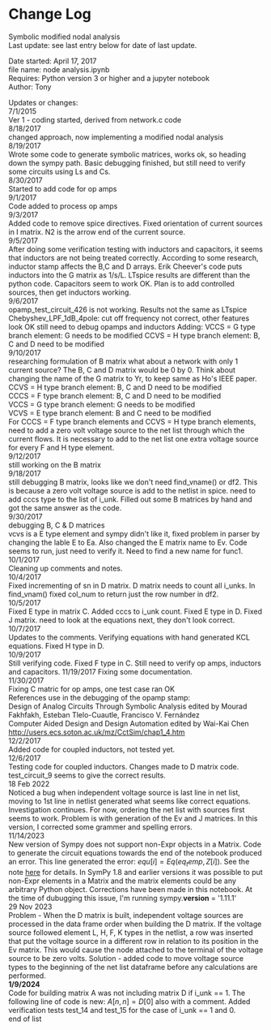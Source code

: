 # Change Log
Symbolic modified nodal analysis  
Last update: see last entry below for date of last update.

Date started: April 17, 2017  
file name: node analysis.ipynb  
Requires: Python version 3 or higher and a jupyter notebook  
Author: Tony  

Updates or changes:  
7/1/2015  
Ver 1 - coding started, derived from network.c code  
8/18/2017  
changed approach, now implementing a modified nodal analysis  
8/19/2017  
Wrote some code to generate symbolic matrices, works ok, so heading down the sympy path. Basic debugging finished, but still need to verify some circuits using Ls and Cs.  
8/30/2017  
Started to add code for op amps  
9/1/2017  
Code added to process op amps  
9/3/2017  
Added code to remove spice directives. Fixed orientation of current sources in I matrix. N2 is the arrow end of the current source.  
9/5/2017  
After doing some verification testing with inductors and capacitors, it seems that inductors are not being treated correctly.  According to some research, inductor stamp affects the B,C and D arrays.  Erik Cheever's code puts inductors into the G matrix as 1/s/L.  LTspice  results are different than the python code.  Capacitors seem to work OK. Plan is to add controlled sources, then get inductors working.  
9/6/2017  
opamp_test_circuit_426 is not working.  Results not the same as LTspice Chebyshev_LPF_1dB_4pole: cut off frequency not correct, other features look OK still need to debug opamps and inductors Adding: VCCS = G type branch element: G needs to be modified CCVS = H type branch element: B, C and D need to be modified  
9/10/2017  
researching formulation of B matrix what about a network with only 1 current source?  The B, C and D matrix would be 0 by 0. Think about changing the name of the G matrix to Yr, to keep same as Ho's IEEE paper.  
CCVS = H type branch element: B, C and D need to be modified  
CCCS = F type branch element: B, C and D need to be modified  
VCCS = G type branch element: G needs to be modified  
VCVS = E type branch element: B and C need to be modified  
For CCCS = F type branch elements and CCVS = H type branch elements, need to add a zero volt voltage source to the net list through which the current flows.  It is necessary to add to the net list one extra voltage source for every F and H type element.  
9/12/2017  
still working on the B matrix  
9/18/2017  
still debugging B matrix, looks like we don't need find_vname() or df2.  This is because a zero volt voltage source is add to the netlist in spice. need to add cccs type to the list of i_unk. Filled out some B matrices by hand and got the same answer as the code.  
9/30/2017  
debugging B, C & D matrices  
vcvs is a E type element and sympy didn't like it, fixed problem in parser by changing the lable E to Ea.  Also changed the E matrix name to Ev.  Code seems to run, just need to verify it.  Need to find a new name for func1.  
10/1/2017  
Cleaning up comments and notes.  
10/4/2017  
Fixed incrementing of sn in D matrix.  D matrix needs to count all i_unks.  In find_vnam() fixed col_num to return just the row number in df2.  
10/5/2017  
Fixed E type in matrix C.  Added cccs to i_unk count.  Fixed E type in D.  Fixed J matrix. need to look at the equations next, they don't look correct.  
10/7/2017  
Updates to the comments. Verifying equations with hand generated KCL equations.  Fixed H type in D.  
10/9/2017  
Still verifying code.  Fixed F type in C.  Still need to verify op amps, inductors and capacitors.
11/19/2017
Fixing some documentation.  
11/30/2017  
Fixing C matric for op amps, one test case ran OK  
References use in the debugging of the opamp stamp:  
Design of Analog Circuits Through Symbolic Analysis edited by Mourad Fakhfakh, Esteban Tlelo-Cuautle, Francisco V. Fernández  
Computer Aided Design and Design Automation edited by Wai-Kai Chen  
http://users.ecs.soton.ac.uk/mz/CctSim/chap1_4.htm  
12/2/2017  
Added code for coupled inductors, not tested yet.  
12/6/2017  
Testing code for coupled inductors. Changes made to D matrix code. test_circuit_9 seems to give the correct results.  
18 Feb 2022  
Noticed a bug when independent voltage source is last line in net list, moving to 1st line in netlist generated what seems like correct equations.  Investigation continues.  For now, ordering the net list with sources first seems to work. Problem is with generation of the Ev and J matrices. In this version, I corrected some grammer and spelling errors.  
11/14/2023  
New version of Sympy does not support non-Expr objects in a Matrix. Code to generate the circuit equations towards the end of the notebook produced an error. This line generated the error:  $equ[i] = Eq(eq_temp,Z[i])$. See the note [here](https://docs.sympy.org/latest/explanation/active-deprecations.html#deprecated-non-expr-in-matrix) for details. In SymPy 1.8 and earlier versions it was possible to put non-Expr elements in a Matrix and the matrix elements could be any arbitrary Python object. Corrections have been made in this notebook. At the time of dubugging this issue, I'm running sympy.__version__  = '1.11.1'  
29 Nov 2023  
Problem - When the D matrix is built, independent voltage sources are processed in the data frame order when building the D matrix. If the voltage source followed element L, H, F, K types in the netlist, a row was inserted that put the voltage source in a different row in relation to its position in the Ev matrix. This would cause the node attached to the terminal of the voltage source to be zero volts.
Solution - added code to move voltage source types to the beginning of the net list dataframe before any calculations are performed.  
**1/9/2024**  
Code for building matrix A was not including matrix D if i_unk == 1. The following line of code is new: $A[n,n] = D[0]$ also with a comment. Added verification tests test_14 and test_15 for the case of i_unk == 1 and 0.  
end of list
